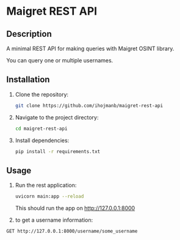 # Maigret REST API

## Description

A minimal REST API for making queries with Maigret OSINT library.

You can query one or multiple usernames.


## Installation

1. Clone the repository:

    ```bash
    git clone https://github.com/ihojmanb/maigret-rest-api
    ```

2. Navigate to the project directory:

    ```bash
    cd maigret-rest-api
    ```

3. Install dependencies:

    ```bash
    pip install -r requirements.txt
    ```

## Usage

1. Run the rest application:

    ```bash
    uvicorn main:app --reload
    ```
    This should run the app on http://127.0.0.1:8000
2. to get a username information:
```bash
GET http://127.0.0.1:8000/username/some_username
```

